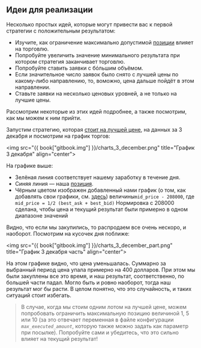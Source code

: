 ## Идеи для реализации

Несколько простых идей, которые могут привести вас к первой стратегии с положительным результатом:

- Изучите, как ограничение максимально допустимой [позиции](/terms.md#position) влияет на торговлю.
- Попробуйте увеличить значение минимального результата при котором стратегия заканчивает торговлю.
- Попробуйте ставить заявки с б&oacute;льшим объёмом.
- Если значительное число заявок было снято с лучшей цены по какому-либо направлению, то, воможно, цена дальше пойдёт в этом направлении.
- Ставьте заявки на несколько ценовых уровней, а не только на лучшие цены.

Рассмотрим некоторые из этих идей подробнее, а также посмотрим, как мы можем к ним прийти.

<!-- TODO(asalikhov): rewrite this with new security -->
Запустим стратегию, которая [стоит на лучшей цене](examples.md#stay_on_best_price), на данных за 3 декабря и посмотрим на график торгов:

<img src="{{ book["gitbook.img"] }}/charts_3_december.png" title="График 3 декабря" align="center">

На графике выше:

- Зелёная линия соответствует нашему заработку в течение дня.
- Синяя линия — наша [позиция](/terms.md#position).
- Чёрным цветом изображен добавленный нами график (о том, как добавлять свои графики, см. [здесь](/interface/analysis/charts.md)) величины`mid_price - 208000`, где `mid_price = 1/2 (best_ask + best_bid)`
  Нормировка с 208000 сделана, чтобы цена и текущий результат были примерно в одном диапазоне значений

Видно, что если мы закупились, то распродаем все очень нескоро, и наоборот.
Посмотрим на кусочек дня поближе:

<img src="{{ book["gitbook.img"] }}/charts_3_december_part.png" title="График 3 декабря часть" align="center">

На этом графике видно, что цена уменьшалась.
Суммарно за выбранный период цена упала примерно на 400 долларов.
При этом мы были закуплены все это время, и наш результат, соответственно, по большей части падал.
Могло быть и ровно наоборот, тогда наш результат мог бы расти.
В целом понятно, что это случайность, и таких ситуаций стоит избегать.

> В случае, когда мы стоим одним лотом на лучшей цене, можем попробовать ограничить максимальную позицию величиной 1, 5 или 10 (за это отвечает переменная в файле конфигурации *`max_executed_amount`*, которую также можно задать как параметр при посылке).
> Попробуйте сами и убедитесь, что это сильно влияет на текущий результат!
